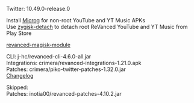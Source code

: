 Twitter: 10.49.0-release.0  

Install [Microg](https://github.com/ReVanced/GmsCore/releases) for non-root YouTube and YT Music APKs  
Use [zygisk-detach](https://github.com/j-hc/zygisk-detach) to detach root ReVanced YouTube and YT Music from Play Store  

[revanced-magisk-module](https://github.com/j-hc/revanced-magisk-module)
  
CLI: j-hc/revanced-cli-4.6.0-all.jar  
Integrations: crimera/revanced-integrations-1.21.0.apk  
Patches: crimera/piko-twitter-patches-1.32.0.jar  
[Changelog](https://github.com/crimera/piko/releases/tag/v1.32.0)  

Skipped:  
Patches: inotia00/revanced-patches-4.10.2.jar    
